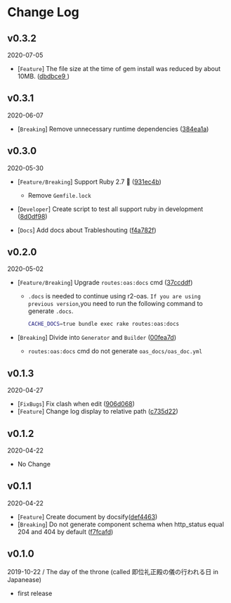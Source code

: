 # Change Log

## v0.3.2

2020-07-05

- [`Feature`] The file size at the time of gem install was reduced by about 10MB. ([dbdbce9 ](https://github.com/yukihirop/r2-oas/pull/138))

## v0.3.1

2020-06-07

- [`Breaking`] Remove unnecessary runtime dependencies ([384ea1a](https://github.com/yukihirop/r2-oas/pull/132))

## v0.3.0

2020-05-30

- [`Feature/Breaking`] Support Ruby 2.7 🎉 ([931ec4b](https://github.com/yukihirop/r2-oas/pull/122))

  - Remove `Gemfile.lock`

- [`Developer`] Create script to test all support ruby in development ([8d0df98](https://github.com/yukihirop/r2-oas/pull/124))
- [`Docs`] Add docs about Trableshouting ([f4a782f](https://github.com/yukihirop/r2-oas/pull/125))

## v0.2.0

2020-05-02

- [`Feature/Breaking`] Upgrade `routes:oas:docs` cmd ([37ccddf](https://github.com/yukihirop/r2-oas/pull/117))
  
  - `.docs` is needed to continue using r2-oas. `If you are using previous version`,you need to run the following command to generate `.docs`.

    ```bash
    CACHE_DOCS=true bundle exec rake routes:oas:docs
    ```

- [`Breaking`] Divide into `Generator` and `Builder` ([00fea7d](https://github.com/yukihirop/r2-oas/pull/116))
  - `routes:oas:docs` cmd do not generate `oas_docs/oas_doc.yml`

## v0.1.3

2020-04-27

- [`FixBugs`] Fix clash when edit ([906d068](https://github.com/yukihirop/r2-oas/pull/109))
- [`Feature`] Change log display to relative path ([c735d22](https://github.com/yukihirop/r2-oas/pull/111))

## v0.1.2

2020-04-22

- No Change

## v0.1.1

2020-04-22

- [`Feature`] Create document by docsify([def4463](https://github.com/yukihirop/r2-oas/pull/99))
- [`Breaking`] Do not generate component schema when http_status equal 204 and 404 by default ([f7fcafd](https://github.com/yukihirop/r2-oas/pull/103))


## v0.1.0

2019-10-22 / The day of the throne (called 即位礼正殿の儀の行われる日 in Japanease)

- first release
